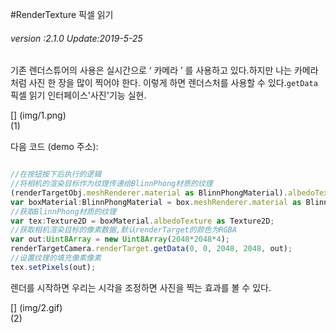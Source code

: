 #RenderTexture 픽셀 읽기

###### *version :2.1.0   Update:2019-5-25*

기존 렌더스튜어의 사용은 실시간으로 ‘ 카메라 ’ 를 사용하고 있다.하지만 나는 카메라처럼 사진 한 장을 많이 찍어야 한다. 이렇게 하면 렌더스처를 사용할 수 있다.`getData`픽셀 읽기 인터페이스'사진'기능 실현.

[] (img/1.png)<br>(1)

다음 코드 (demo 주소):


```typescript

//在按钮按下后执行的逻辑
//将相机的渲染目标作为纹理传递给BlinnPhong材质的纹理
(renderTargetObj.meshRenderer.material as BlinnPhongMaterial).albedoTexture = renderTargetCamera.renderTarget;
var boxMaterial:BlinnPhongMaterial = box.meshRenderer.material as BlinnPhongMaterial;
//获取BlinnPhong材质的纹理
var tex:Texture2D = boxMaterial.albedoTexture as Texture2D;
//获取相机渲染目标的像素数据,默认renderTarget的颜色为RGBA
var out:Uint8Array = new Uint8Array(2048*2048*4); 
renderTargetCamera.renderTarget.getData(0, 0, 2048, 2048, out);
//设置纹理的填充像素像素
tex.setPixels(out);
```


렌더를 시작하면 우리는 시각을 조정하면 사진을 찍는 효과를 볼 수 있다.

[] (img/2.gif)<br>(2)